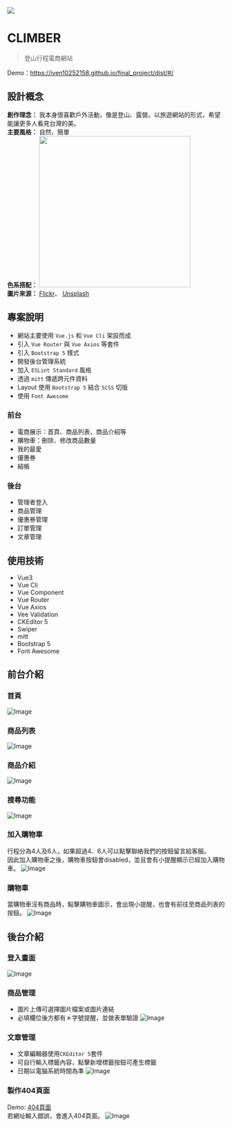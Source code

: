 ![](https://i.imgur.com/ZTxaBFH.jpg)

# CLIMBER
> 登山行程電商網站

Demo：https://iven10252158.github.io/final_project/dist/#/


## 設計概念
**創作理念：** 我本身很喜歡戶外活動，像是登山、露營。以旅遊網站的形式，希望能讓更多人看見台灣的美。<br>
**主要風格：** 自然、簡單<br>
**色系搭配：**
<img src="https://i.imgur.com/xNWBTXx.png" width="350" /><br>
**圖片來源：**
[Flickr](https://www.flickr.com/)、
[Unsplash](https://unsplash.com/)<br>

## 專案說明
* 網站主要使用 `Vue.js` 和 `Vue Cli` 架設而成
* 引入 `Vue Router` 與 `Vue Axios` 等套件
* 引入 `Bootstrap 5` 樣式
* 開發後台管理系統
* 加入 `ESLint Standard` 風格
* 透過 `mitt` 傳遞跨元件資料
* Layout 使用 `Bootstrap 5` 結合 `SCSS` 切版
* 使用 `Font Awesome`

### 前台
* 電商展示：首頁、商品列表、商品介紹等
* 購物車：刪除、修改商品數量
* 我的最愛
* 優惠券
* 結帳

### 後台
* 管理者登入
* 商品管理
* 優惠券管理
* 訂單管理
* 文章管理

## 使用技術
* Vue3
* Vue Cli
* Vue Component
* Vue Router
* Vue Axios
* Vee Validation
* CKEditor 5
* Swiper
* mitt
* Bootstrap 5
* Font Awesome

## 前台介紹
### 首頁
![Image](https://i.imgur.com/ryf7L8d.jpg)

### 商品列表
![Image](https://i.imgur.com/ST2mHzC.jpg)

### 商品介紹
![Image](https://i.imgur.com/wEV8wF9.jpg)

### 搜尋功能
![Image](https://i.imgur.com/dzhyaR0.gif)

### 加入購物車
行程分為4人及6人，如果超過4、6人可以點擊聯絡我們的按鈕留言給客服。<br>
因此加入購物車之後，購物車按鈕會disabled，並且會有小提醒顯示已經加入購物車。
![Image](https://i.imgur.com/Gt2Ol5f.gif)

### 購物車
當購物車沒有商品時，點擊購物車圖示，會出現小提醒，也會有前往至商品列表的按鈕。
![Image](https://i.imgur.com/zFE53NO.jpg)

## 後台介紹
### 登入畫面
![Image](https://i.imgur.com/wkmnqot.gif)


### 商品管理
- 圖片上傳可選擇圖片檔案或圖片連結
- 必填欄位後方都有＊字號提醒，並做表單驗證
![Image](https://i.imgur.com/FFrIjOH.png)

### 文章管理
- 文章編輯器使用` CKEditor 5 `套件
- 可自行輸入標籤內容，點擊新增標籤按鈕可產生標籤
- 日期以電腦系統時間為準
![Image](https://i.imgur.com/r1YSG2N.png)

### 製作404頁面
Demo: [404頁面](http://localhost:8080/final_project/dist/#/ghghgh) <br>
若網址輸入錯誤，會進入404頁面。
![Image](https://i.imgur.com/s7o8hZB.png)
